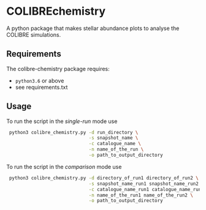 COLIBREchemistry
=========

A python package that makes stellar abundance plots to analyse the COLIBRE simulations.

Requirements
----------------

The colibre-chemistry package requires:

+ `python3.6` or above
+ see requirements.txt

Usage
---------------

To run the script in the _single-run_ mode use
```bash
 python3 colibre_chemistry.py -d run_directory \
                              -s snapshot_name \
                              -c catalogue_name \
                              -n name_of_the_run \
                              -o path_to_output_directory 
```

To run the script in the _comparison_ mode use
```bash
 python3 colibre_chemistry.py -d directory_of_run1 directory_of_run2 \
                              -s snapshot_name_run1 snapshot_name_run2 \
                              -c catalogue_name_run1 catalogue_name_run2 \
                              -n name_of_the_run1 name_of_the_run2 \
                              -o path_to_output_directory
```



